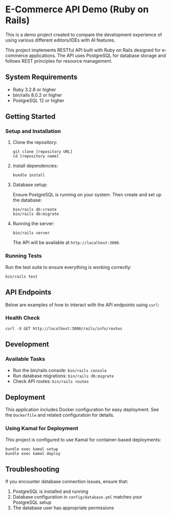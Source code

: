 # E-Commerce API Demo (Ruby on Rails)

This is a demo project created to compare the development experience of using various different editors/IDEs with AI features.

This project implements RESTful API built with Ruby on Rails designed for e-commerce applications. The API uses PostgreSQL for database storage and follows REST principles for resource management.

## System Requirements

* Ruby 3.2.8 or higher
* bin/rails 8.0.2 or higher
* PostgreSQL 12 or higher

## Getting Started

### Setup and Installation

1. Clone the repository:
   ```
   git clone [repository URL]
   cd [repository name]
   ```

2. Install dependencies:
   ```
   bundle install
   ```

3. Database setup:
   
   Ensure PostgreSQL is running on your system. Then create and set up the database:
   ```
   bin/rails db:create
   bin/rails db:migrate
   ```

4. Running the server:
   ```
   bin/rails server
   ```
   The API will be available at `http://localhost:3000`.

### Running Tests

Run the test suite to ensure everything is working correctly:
```
bin/rails test
```

## API Endpoints

Below are examples of how to interact with the API endpoints using `curl`:

### Health Check
```
curl -X GET http://localhost:3000/rails/info/routes
```

## Development

### Available Tasks

- Run the bin/rails console: `bin/rails console`
- Run database migrations: `bin/rails db:migrate`
- Check API routes: `bin/rails routes`

## Deployment

This application includes Docker configuration for easy deployment. See the `Dockerfile` and related configuration for details.

### Using Kamal for Deployment

This project is configured to use Kamal for container-based deployments:

```
bundle exec kamal setup
bundle exec kamal deploy
```

## Troubleshooting

If you encounter database connection issues, ensure that:
1. PostgreSQL is installed and running
2. Database configuration in `config/database.yml` matches your PostgreSQL setup
3. The database user has appropriate permissions